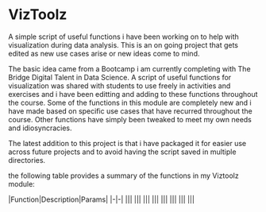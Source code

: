 # VizToolz

A simple script of useful functions i have been working on to help with visualization during data analysis.
This is an on going project that gets edited as new use cases arise or new ideas come to mind.

The basic idea came from a Bootcamp i am currently completing with The Bridge Digital Talent in Data Science. A script of useful functions for visualization was shared with students to use freely in activities and exercises and i have been editting and adding to these functions throughout the course. Some of the functions in this module are completely new and i have made based on specific use cases that have recurred throughout the course. Other functions have simply been tweaked to meet my own needs and idiosyncracies.

The latest addition to this project is that i have packaged it for easier use across future projects and to avoid having
the script saved in multiple directories.

the following table provides a summary of the functions in my Viztoolz module:

|Function|Description|Params|
|-|-|
|||
|||
|||
|||
|||
|||
|||
|||